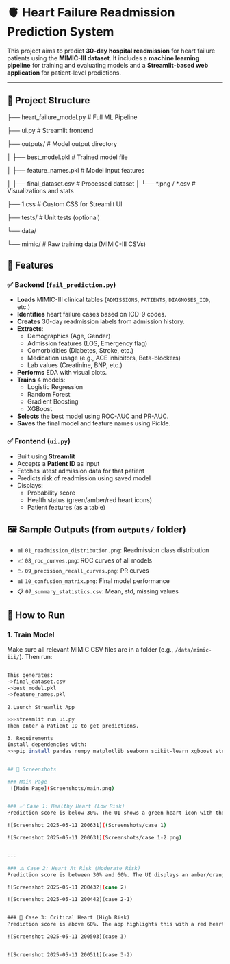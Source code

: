 # 🫀 Heart Failure Readmission Prediction System

This project aims to predict **30-day hospital readmission** for heart failure patients using the **MIMIC-III dataset**. It includes a **machine learning pipeline** for training and evaluating models and a **Streamlit-based web application** for patient-level predictions.

---
## 📁 Project Structure

├── heart_failure_model.py # Full ML Pipeline

├── ui.py # Streamlit frontend

├── outputs/ # Model output directory

│ ├── best_model.pkl # Trained model file

│ ├── feature_names.pkl # Model input features

│ ├── final_dataset.csv # Processed dataset
│ └── *.png / *.csv # Visualizations and stats

├── 1.css # Custom CSS for Streamlit UI

├── tests/ # Unit tests (optional)

└── data/

└── mimic/ # Raw training data (MIMIC-III CSVs)
## 🔧 Features

### ✅ Backend (`fail_prediction.py`)
- **Loads** MIMIC-III clinical tables (`ADMISSIONS`, `PATIENTS`, `DIAGNOSES_ICD`, etc.)
- **Identifies** heart failure cases based on ICD-9 codes.
- **Creates** 30-day readmission labels from admission history.
- **Extracts**:
  - Demographics (Age, Gender)
  - Admission features (LOS, Emergency flag)
  - Comorbidities (Diabetes, Stroke, etc.)
  - Medication usage (e.g., ACE inhibitors, Beta-blockers)
  - Lab values (Creatinine, BNP, etc.)
- **Performs** EDA with visual plots.
- **Trains** 4 models:
  - Logistic Regression
  - Random Forest
  - Gradient Boosting
  - XGBoost
- **Selects** the best model using ROC-AUC and PR-AUC.
- **Saves** the final model and feature names using Pickle.
### ✅ Frontend (`ui.py`)
- Built using **Streamlit**
- Accepts a **Patient ID** as input
- Fetches latest admission data for that patient
- Predicts risk of readmission using saved model
- Displays:
  - Probability score
  - Health status (green/amber/red heart icons)
  - Patient features (as a table)

## 🖼️ Sample Outputs (from `outputs/` folder)
- 📊 `01_readmission_distribution.png`: Readmission class distribution
- 📈 `08_roc_curves.png`: ROC curves of all models
- 📉 `09_precision_recall_curves.png`: PR curves
- 📊 `10_confusion_matrix.png`: Final model performance
- 📋 `07_summary_statistics.csv`: Mean, std, missing values

## 🚀 How to Run

### 1. Train Model
Make sure all relevant MIMIC CSV files are in a folder (e.g., `/data/mimic-iii/`). Then run:
```bash  python heart_failure_model.py

This generates:
->final_dataset.csv
->best_model.pkl
->feature_names.pkl
   
2.Launch Streamlit App

>>>streamlit run ui.py
Then enter a Patient ID to get predictions.

3. Requirements
Install dependencies with:
>>>pip install pandas numpy matplotlib seaborn scikit-learn xgboost streamlit


## 📸 Screenshots

### Main Page
 ![Main Page](Screenshots/main.png)


### ✅ Case 1: Healthy Heart (Low Risk)
Prediction score is below 30%. The UI shows a green heart icon with the label **"Healthy Heart"**.

![Screenshot 2025-05-11 200631]((Screenshots/case 1)

![Screenshot 2025-05-11 200631](Screenshots/case 1-2.png)


---

### ⚠️ Case 2: Heart At Risk (Moderate Risk)
Prediction score is between 30% and 60%. The UI displays an amber/orange heart with the label **"Heart At Risk"**.

![Screenshot 2025-05-11 200432](case 2)

![Screenshot 2025-05-11 200442](case 2-1)


### 🚨 Case 3: Critical Heart (High Risk)
Prediction score is above 60%. The app highlights this with a red heart icon and the label **"Critical Heart"**.

![Screenshot 2025-05-11 200503](case 3)


![Screenshot 2025-05-11 200511](case 3-2)


